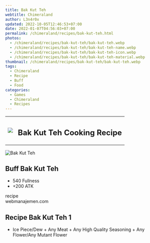 ```yaml
---
title: Bak Kut Teh
webtitle: Chimeraland
author: L3n4r0x
updated: 2022-10-05T12:46:53+07:00
date: 2022-01-07T04:56:03+07:00
permalink: /chimeraland/recipes/bak-kut-teh.html
photos:
  - /chimeraland/recipes/bak-kut-teh/bak-kut-teh.webp
  - /chimeraland/recipes/bak-kut-teh/bak-kut-teh-name.webp
  - /chimeraland/recipes/bak-kut-teh/bak-kut-teh-icon.webp
  - /chimeraland/recipes/bak-kut-teh/bak-kut-teh-material.webp
thumbnail: /chimeraland/recipes/bak-kut-teh/bak-kut-teh.webp
tags:
  - Chimeraland
  - Recipe
  - Buff
  - Food
categories:
  - Games
  - Chimeraland
  - Recipes
---
```


<section id="bootstrap-wrapper"><link rel="stylesheet" href="https://cdn.statically.io/gh/dimaslanjaka/Web-Manajemen/40ac3225/css/bootstrap-4.5-wrapper.css"/><div class="row mb-2"><div class="col-md-12 mb-2"><table class="table" id="post-info"><tbody><tr><td><img class="d-inline-block me-2" src="/chimeraland/recipes/bak-kut-teh/bak-kut-teh-icon.webp" width="auto" height="auto"/></td><td><h1 class="fs-5">Bak Kut Teh Cooking Recipe</h1></td></tr></tbody></table></div></div><div class="card mb-2"><div class="row g-0"><div class="col-sm-4 position-relative mb-2"><img src="/chimeraland/recipes/bak-kut-teh/bak-kut-teh-material.webp" class="card-img fit-cover w-100 h-100" alt="Bak Kut Teh" data-fancybox="true"/></div><div class="col-sm-8 mb-2"><div class="card-body"><h2 class="card-title fs-5">Buff Bak Kut Teh</h2><div class="card-text"><ul><li>540 Fullness</li><li>+200 ATK</li></ul></div><span class="badge rounded-pill bg-dark">recipe</span></div><div class="card-footer text-end text-muted">webmanajemen.com</div></div></div></div><div class="row mb-2"><div class="col-12 col-lg-6 recipe-item mb-2"><div class="card"><div class="card-body"><h2 class="card-title fs-5">Recipe Bak Kut Teh 1</h2><div class="card-text"><ul><li>Ice Piece/Dew<span> + </span>Any Meat<span> + </span>Any High Quality Seasoning<span> + </span>Any Flower/Any Mutant Flower</li></ul></div></div></div></div></div></section>